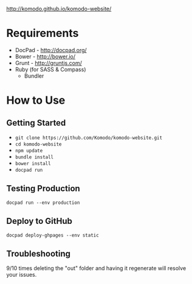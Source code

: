 http://komodo.github.io/komodo-website/

# Requirements

 * DocPad - http://docpad.org/
 * Bower - http://bower.io/
 * Grunt - http://gruntjs.com/
 * Ruby (for SASS & Compass)
   * Bundler

# How to Use

## Getting Started

* `git clone https://github.com/Komodo/komodo-website.git`
* `cd komodo-website`
* `npm update`
* `bundle install` 
* `bower install`
* `docpad run`

## Testing Production

`docpad run --env production`

## Deploy to GitHub

`docpad deploy-ghpages --env static`

## Troubleshooting

9/10 times deleting the "out" folder and having it regenerate will resolve your
issues.
